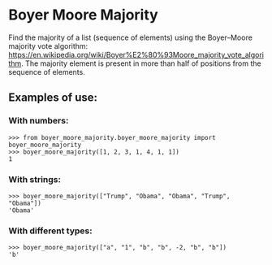 # Boyer Moore Majority

Find the majority of a list (sequence of elements) using the Boyer–Moore majority vote algorithm: https://en.wikipedia.org/wiki/Boyer%E2%80%93Moore_majority_vote_algorithm.
The majority element is present in more than half of positions from the sequence of elements.

## Examples of use:

### With numbers:
```
>>> from boyer_moore_majority.boyer_moore_majority import boyer_moore_majority
>>> boyer_moore_majority([1, 2, 3, 1, 4, 1, 1])
1
```

### With strings:
```
>>> boyer_moore_majority(["Trump", "Obama", "Obama", "Trump", "Obama"])
'Obama'
```

### With different types:
```
>>> boyer_moore_majority(["a", "1", "b", "b", -2, "b", "b"])
'b'
```


